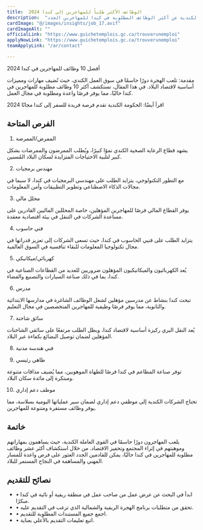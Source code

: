 ```yaml
---
title:  الوظائف الأكثر طلباً للمهاجرين إلي كندا 2024 
description:  "فرصة ذهبية لراغبي الهجرة إلي كندا حيث أعلنت الحكومة الكندية عن أكثر الوظائف المطلوبة في كندا للمهاجرين الجدد" 
cardImage: "@/images/insights/job_17.avif" 
cardImageAlt: "" 
officialLink: "https://www.guichetemplois.gc.ca/trouverunemploi" 
applyNowLink: "https://www.guichetemplois.gc.ca/trouverunemploi" 
teamApplyLink: "/ar/contact"

---
```


أفضل 10 وظائف للمهاجرين في كندا 2024

مقدمة: تلعب الهجرة دورًا حاسمًا في سوق العمل الكندي، حيث تُضيف مهارات ومميزات أساسية لاقتصاد البلاد. في هذا المقال، نستكشف أكثر 10 وظائف مطلوبة للمهاجرين في كندا حاليًا، مما يوفر فرصًا واعدة ومطلوبة في مجال العمل.

اقرأ أيضًا: الحكومة الكندية تقدم فرصة فريدة للسفر إلى كندا مجانًا 2024

## الفرص المتاحة

1. الممرض/الممرضة

يشهد قطاع الرعاية الصحية الكندي نموًا كبيرًا، ويُطلب الممرضون والممرضات بشكل كبير لتلبية الاحتياجات المتزايدة لسكان البلاد المُسنين.

2. مهندس برمجيات

مع التطور التكنولوجي، يتزايد الطلب على مهندسي البرمجيات في كندا، لا سيما في مجالات الذكاء الاصطناعي وتطوير التطبيقات وأمن المعلومات.

3. محلل مالي

يوفر القطاع المالي فرصًا للمهاجرين المؤهلين، خاصة المحللين الماليين القادرين على مساعدة الشركات في التنقل في بيئة اقتصادية معقدة.

4. فني حاسوب

يتزايد الطلب على فنيي الحاسوب في كندا، حيث تسعى الشركات إلى تعزيز قدراتها في مجال تكنولوجيا المعلومات للبقاء تنافسية في السوق العالمية.

5. كهربائي/ميكانيكي

يُعد الكهربائيون والميكانيكيون المؤهلون ضروريين للعديد من القطاعات الصناعية في كندا، بما في ذلك صناعة السيارات والتصنيع والفضاء.

6. مدرس

تبحث كندا بنشاط عن مدرسين مؤهلين لشغل الوظائف الشاغرة في مدارسها الابتدائية والثانوية، مما يوفر فرصًا وظيفية للمهاجرين المتخصصين في مجال التعليم.

7. سائق شاحنة

يُعد النقل البري ركيزة أساسية لاقتصاد كندا، ويظل الطلب مرتفعًا على سائقي الشاحنات المؤهلين لضمان توصيل البضائع بكفاءة عبر البلاد.

8. فني هندسة مدنية

9. طاهي رئيسي

توفر صناعة المطاعم في كندا فرصًا للطهاة الموهوبين، مما يُضيف مذاقات متنوعة ومبتكرة إلى مائدة سكان البلاد.

10. موظف دعم إداري

تحتاج الشركات الكندية إلى موظفي دعم إداري لضمان سير عملياتها اليومية بسلاسة، مما يوفر وظائف مستقرة ومتنوعة للمهاجرين.

## خاتمة

يلعب المهاجرون دورًا حاسمًا في القوى العاملة الكندية، حيث يساهمون بمهاراتهم وموهبتهم في إثراء المجتمع وتحفيز الاقتصاد. من خلال استكشاف أكثر عشر وظائف مطلوبة للمهاجرين في كندا حاليًا، يمكن للقادمين الجدد العثور على فرص واعدة للمسار المهني والمساهمة في النجاح المستمر للبلاد.

## نصائح للتقديم

- • ابدأ في البحث عن عرض عمل من صاحب عمل في منطقة ريفية أو نائية في كندا مبكرًا.
- • تحقق من متطلبات برنامج الهجرة الريفية والشمالية الذي ترغب في التقديم عليه.
- • اجمع جميع المستندات المطلوبة للتقديم.
- • اتبع تعليمات التقديم بالأعلي بعناية.

